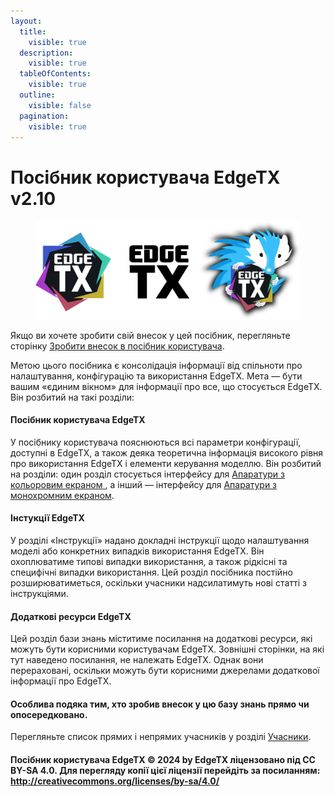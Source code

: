 ```yaml
---
layout:
  title:
    visible: true
  description:
    visible: true
  tableOfContents:
    visible: true
  outline:
    visible: false
  pagination:
    visible: true
---
```


# Посібник користувача EdgeTX v2.10

<figure><img src=".gitbook/assets/logos (1).png" alt=""><figcaption></figcaption></figure>

Якщо ви хочете зробити свій внесок у цей посібник, перегляньте сторінку [Зробити внесок в посібник користувача](edgetx-how-to/contribute-to-the-user-manual.md).

Метою цього посібника є консолідація інформації від спільноти про налаштування, конфігурацію та використання EdgeTX. Мета — бути вашим «єдиним вікном» для інформації про все, що стосується EdgeTX. Він розбитий на такі розділи:

#### Посібник користувача EdgeTX <a href="#edgetx-user-manual" id="edgetx-user-manual"></a>

У посібнику користувача пояснюються всі параметри конфігурації, доступні в EdgeTX, а також деяка теоретична інформація високого рівня про використання EdgeTX і елементи керування моделлю. Він розбитий на розділи: один розділ стосується інтерфейсу для [Апаратури з кольоровим екраном](color-radios/)[ ](color-radios/), а інший — інтерфейсу для [Апаратури з монохромним екраном](bw-radios/).

#### Інстукції EdgeTX <a href="#edgetx-how-to" id="edgetx-how-to"></a>

У розділі «Інструкції» надано докладні інструкції щодо налаштування моделі або конкретних випадків використання EdgeTX. Він охоплюватиме типові випадки використання, а також рідкісні та специфічні випадки використання. Цей розділ посібника постійно розширюватиметься, оскільки учасники надсилатимуть нові статті з інструкціями.

#### Додаткові ресурси EdgeTX <a href="#additional-edgetx-resources" id="additional-edgetx-resources"></a>

Цей розділ бази знань міститиме посилання на додаткові ресурси, які можуть бути корисними користувачам EdgeTX. Зовнішні сторінки, на які тут наведено посилання, не належать EdgeTX. Однак вони перераховані, оскільки можуть бути корисними джерелами додаткової інформації про EdgeTX.

#### Особлива подяка тим, хто зробив внесок у цю базу знань прямо чи опосередковано. <a href="#special-thanks-to-those-that-contributed-to-this-knowledge-base-either-directly-or-indirectly." id="special-thanks-to-those-that-contributed-to-this-knowledge-base-either-directly-or-indirectly."></a>

Перегляньте список прямих і непрямих учасників у розділі [Учасники](more/contributors.md).

#### Посібник користувача EdgeTX © 2024 by EdgeTX ліцензовано під CC BY-SA 4.0. Для перегляду копії цієї ліцензії перейдіть за посиланням: http://creativecommons.org/licenses/by-sa/4.0/
